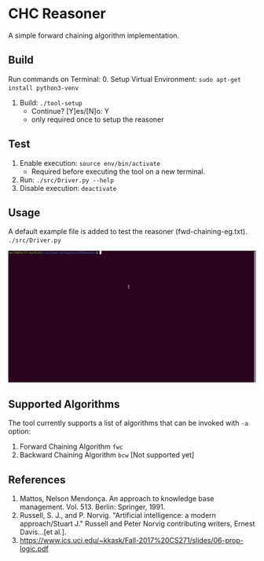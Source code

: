 # CHC Reasoner 
A simple forward chaining algorithm implementation.

## Build
Run commands on Terminal:
0. Setup Virtual Environment: `sudo apt-get install python3-venv`
1. Build: `./tool-setup`
   * Continue? [Y]es/[N]o: Y 
   * only required once to setup the reasoner
   
## Test
1. Enable execution: `source env/bin/activate`
   * Required before executing the tool on a new terminal.  
2. Run: `./src/Driver.py --help`
3. Disable execution: `deactivate`
    
## Usage

A default example file is added to test the reasoner (fwd-chaining-eg.txt). 
`./src/Driver.py`

![](https://github.com/farif/CHCReasoner/blob/main/setup_run_reasoner.gif)

## Supported Algorithms
The tool currently supports a list of algorithms that can be invoked with `-a` option:

1. Forward Chaining Algorithm `fwc`  
2. Backward Chaining Algorithm `bcw` [Not supported yet]

## References
1. Mattos, Nelson Mendonça. An approach to knowledge base management. Vol. 513. Berlin: Springer, 1991.
2. Russell, S. J., and P. Norvig. "Artificial intelligence: a modern approach/Stuart J." Russell and Peter Norvig contributing writers, Ernest Davis...[et al.].
3.  https://www.ics.uci.edu/~kkask/Fall-2017%20CS271/slides/06-prop-logic.pdf


